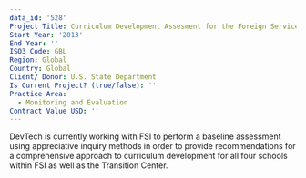 ```yaml
---
data_id: '528'
Project Title: Curriculum Development Assesment for the Foreign Service Institute
Start Year: '2013'
End Year: ''
ISO3 Code: GBL
Region: Global
Country: Global
Client/ Donor: U.S. State Department
Is Current Project? (true/false): ''
Practice Area:
  - Monitoring and Evaluation
Contract Value USD: ''
---
```

DevTech is currently working with FSI to perform a baseline assessment using appreciative inquiry methods in order to provide recommendations for a comprehensive approach to curriculum development for all four schools within FSI as well as the Transition Center.